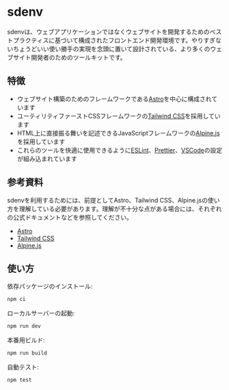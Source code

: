 # sdenv

sdenvは、ウェブアプリケーションではなくウェブサイトを開発するためのベストプラクティスに基づいて構成されたフロントエンド開発環境です。やりすぎないちょうどいい使い勝手の実現を念頭に置いて設計されている、より多くのウェブサイト開発者のためのツールキットです。

## 特徴

- ウェブサイト構築のためのフレームワークである[Astro](https://astro.build/)を中心に構成されています
- ユーティリティファーストCSSフレームワークの[Tailwind CSS](https://tailwindcss.com/)を採用しています
- HTML上に直接振る舞いを記述できるJavaScriptフレームワークの[Alpine.js](https://alpinejs.dev/)を採用しています
- これらのツールを快適に使用できるように[ESLint](https://eslint.org/)、[Prettier](https://prettier.io/)、[VSCode](https://code.visualstudio.com/)の設定が組み込まれています

## 参考資料

sdenvを利用するためには、前提としてAstro、Tailwind CSS、Alpine.jsの使い方を理解している必要があります。理解が不十分な点がある場合には、それぞれの公式ドキュメントなどを参照してください。

- [Astro](https://astro.build/)
- [Tailwind CSS](https://tailwindcss.com/)
- [Alpine.js](https://alpinejs.dev/)

## 使い方

依存パッケージのインストール:

```bash
npm ci
```

ローカルサーバーの起動:

```bash
npm run dev
```

本番用ビルド:

```bash
npm run build
```

自動テスト:

```bash
npm test
```
